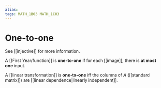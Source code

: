 ```yaml
---
alias:
tags: MATH_1B03 MATH_1C03
---
```

# One-to-one
See [[injective]] for more information.

A [[First Year/function]] is **one-to-one** if for each [[image]], there is **at most one** input. 

A [[linear transformation]] is **one-to-one** iff the columns of $A$ ([[standard matrix]]) are [[linear dependence|linearly independent]].